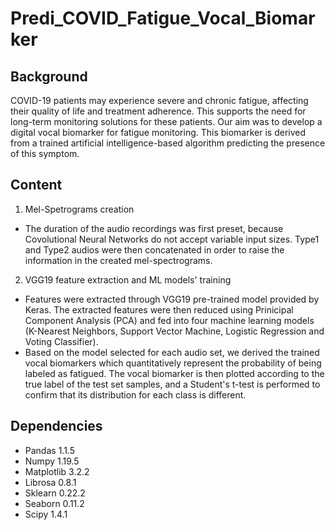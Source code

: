 # Predi_COVID_Fatigue_Vocal_Biomarker
## Background
COVID-19 patients may experience severe and chronic fatigue, affecting their quality of life and treatment adherence. This supports the need for long-term monitoring solutions for these patients. Our aim was to develop a digital vocal biomarker for fatigue monitoring. This biomarker is derived from a trained artificial intelligence-based algorithm predicting the presence of this symptom.

## Content
1. Mel-Spetrograms creation
- The duration of the audio recordings was first preset, because Covolutional Neural Networks do not accept variable input sizes. Type1 and Type2 audios were then concatenated in order to raise the information in the created mel-spectrograms.
2. VGG19 feature extraction and ML models' training
- Features were extracted through VGG19 pre-trained model provided by Keras. The extracted features were then reduced using Prinicipal Component Analysis (PCA) and fed into four machine learning models (K-Nearest Neighbors, Support Vector Machine, Logistic Regression and Voting Classifier). 
- Based on the model selected for each audio set, we derived the trained vocal biomarkers which quantitatively represent the probability of being labeled as fatigued. The vocal biomarker is then plotted according to the true label of the test set samples, and a Student's t-test is performed to confirm that its distribution for each class is different.

## Dependencies
- Pandas 1.1.5
- Numpy 1.19.5
- Matplotlib 3.2.2
- Librosa 0.8.1
- Sklearn 0.22.2
- Seaborn 0.11.2
- Scipy 1.4.1
